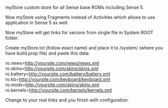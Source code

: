 myStore custom store for all Sense base ROMs including Sense 5. 

Now myStore using Fragments instead of Activities which allows to use application in Sense 5 as well. 

Now myStore will get links for secions from single file in System ROOT folder. 

Create myStore.txt (follow exact name) and place it to /system/ (where you have build.prop file) and paste this data:

ro.news=http://yoursite.com/news/news.xml
<n>ro.skins=http://yoursite.com/skins/skins.xml</n>
ro.battery=http://yoursite.com/battery/battery.xml
ro.kb=http://yoursite.com/keyboard/keyboard.xml
ro.mods=http://yoursite.com/skins/skins.xml
ro.kernels=http://yoursite.com/kernels/kernels.xml


Change to your real links and you finish with configuration. 

